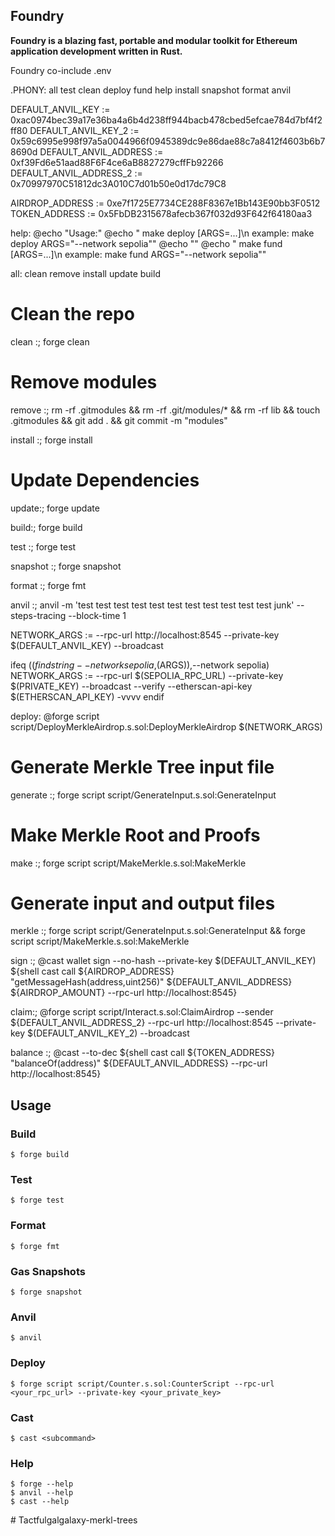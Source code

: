 ## Foundry

**Foundry is a blazing fast, portable and modular toolkit for Ethereum application development written in Rust.**

Foundry co-include .env

.PHONY: all test clean deploy fund help install snapshot format anvil 

DEFAULT_ANVIL_KEY := 0xac0974bec39a17e36ba4a6b4d238ff944bacb478cbed5efcae784d7bf4f2ff80
DEFAULT_ANVIL_KEY_2 := 0x59c6995e998f97a5a0044966f0945389dc9e86dae88c7a8412f4603b6b78690d
DEFAULT_ANVIL_ADDRESS := 0xf39Fd6e51aad88F6F4ce6aB8827279cffFb92266
DEFAULT_ANVIL_ADDRESS_2 := 0x70997970C51812dc3A010C7d01b50e0d17dc79C8


AIRDROP_ADDRESS := 0xe7f1725E7734CE288F8367e1Bb143E90bb3F0512
TOKEN_ADDRESS := 0x5FbDB2315678afecb367f032d93F642f64180aa3



help:
	@echo "Usage:"
	@echo "  make deploy [ARGS=...]\n    example: make deploy ARGS=\"--network sepolia\""
	@echo ""
	@echo "  make fund [ARGS=...]\n    example: make fund ARGS=\"--network sepolia\""

all: clean remove install update build

# Clean the repo
clean  :; forge clean

# Remove modules
remove :; rm -rf .gitmodules && rm -rf .git/modules/* && rm -rf lib && touch .gitmodules && git add . && git commit -m "modules"

install :; forge install

# Update Dependencies
update:; forge update

build:; forge build



test :; forge test

snapshot :; forge snapshot

format :; forge fmt

anvil :; anvil -m 'test test test test test test test test test test test junk' --steps-tracing --block-time 1



NETWORK_ARGS := --rpc-url http://localhost:8545 --private-key $(DEFAULT_ANVIL_KEY) --broadcast

ifeq ($(findstring --network sepolia,$(ARGS)),--network sepolia)
	NETWORK_ARGS := --rpc-url $(SEPOLIA_RPC_URL) --private-key $(PRIVATE_KEY) --broadcast --verify --etherscan-api-key $(ETHERSCAN_API_KEY) -vvvv
endif

deploy:
	@forge script script/DeployMerkleAirdrop.s.sol:DeployMerkleAirdrop $(NETWORK_ARGS)



# Generate Merkle Tree input file
generate :; forge script script/GenerateInput.s.sol:GenerateInput

# Make Merkle Root and Proofs
make :; forge script script/MakeMerkle.s.sol:MakeMerkle

# Generate input and output files 

merkle :; forge script script/GenerateInput.s.sol:GenerateInput && forge script script/MakeMerkle.s.sol:MakeMerkle



sign :; 
	@cast wallet sign --no-hash --private-key $(DEFAULT_ANVIL_KEY) ${shell cast call ${AIRDROP_ADDRESS} "getMessageHash(address,uint256)" ${DEFAULT_ANVIL_ADDRESS} ${AIRDROP_AMOUNT} --rpc-url http://localhost:8545}

claim:;
	@forge script script/Interact.s.sol:ClaimAirdrop --sender ${DEFAULT_ANVIL_ADDRESS_2} --rpc-url http://localhost:8545 --private-key $(DEFAULT_ANVIL_KEY_2) --broadcast

balance :; 
	@cast --to-dec ${shell cast call ${TOKEN_ADDRESS} "balanceOf(address)" ${DEFAULT_ANVIL_ADDRESS} --rpc-url http://localhost:8545}



## Usage

### Build

```shell
$ forge build
```

### Test

```shell
$ forge test
```

### Format

```shell
$ forge fmt
```

### Gas Snapshots

```shell
$ forge snapshot
```

### Anvil

```shell
$ anvil
```

### Deploy

```shell
$ forge script script/Counter.s.sol:CounterScript --rpc-url <your_rpc_url> --private-key <your_private_key>
```

### Cast

```shell
$ cast <subcommand>
```

### Help

```shell
$ forge --help
$ anvil --help
$ cast --help
```
#   T a c t f u l g a l g a l a x y - m e r k l - t r e e s  
 